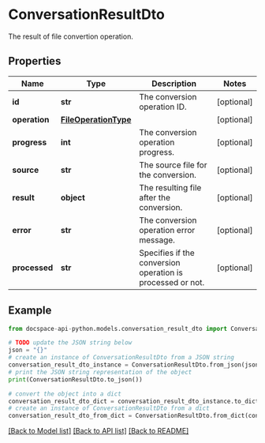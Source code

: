 # ConversationResultDto
The result of file convertion operation.

## Properties

Name | Type | Description | Notes
------------ | ------------- | ------------- | -------------
**id** | **str** | The conversion operation ID. | [optional] 
**operation** | [**FileOperationType**](FileOperationType.md) |  | [optional] 
**progress** | **int** | The conversion operation progress. | [optional] 
**source** | **str** | The source file for the conversion. | [optional] 
**result** | **object** | The resulting file after the conversion. | [optional] 
**error** | **str** | The conversion operation error message. | [optional] 
**processed** | **str** | Specifies if the conversion operation is processed or not. | [optional] 

## Example

```python
from docspace-api-python.models.conversation_result_dto import ConversationResultDto

# TODO update the JSON string below
json = "{}"
# create an instance of ConversationResultDto from a JSON string
conversation_result_dto_instance = ConversationResultDto.from_json(json)
# print the JSON string representation of the object
print(ConversationResultDto.to_json())

# convert the object into a dict
conversation_result_dto_dict = conversation_result_dto_instance.to_dict()
# create an instance of ConversationResultDto from a dict
conversation_result_dto_from_dict = ConversationResultDto.from_dict(conversation_result_dto_dict)
```
[[Back to Model list]](../README.md#documentation-for-models) [[Back to API list]](../README.md#documentation-for-api-endpoints) [[Back to README]](../README.md)


